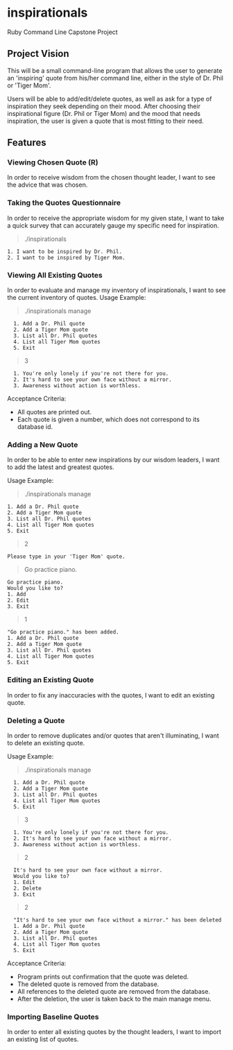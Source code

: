 # inspirationals
Ruby Command Line Capstone Project

## Project Vision
This will be a small command-line program that allows the user to generate an 'inspiring' quote from his/her command line, either in the style of Dr. Phil or 'Tiger Mom'.

Users will be able to add/edit/delete quotes, as well as ask for a type of inspiration they seek depending on their mood.  After choosing their inspirational figure (Dr. Phil or Tiger Mom) and the mood that needs inspiration, the user is given a quote that is most fitting to their need.

## Features

### Viewing Chosen Quote  (R)
In order to receive wisdom from the chosen thought leader, I want to see the advice that was chosen.

### Taking the Quotes Questionnaire  
In order to receive the appropriate wisdom for my given state, I want to take a quick survey that can accurately gauge my specific need for inspiration.
> ./inspirationals
```
1. I want to be inspired by Dr. Phil.
2. I want to be inspired by Tiger Mom.
```


### Viewing All Existing Quotes

In order to evaluate and manage my inventory of inspirationals, I want to see the current inventory of quotes.
Usage Example:
> ./inspirationals manage
```
  1. Add a Dr. Phil quote
  2. Add a Tiger Mom quote
  3. List all Dr. Phil quotes 
  4. List all Tiger Mom quotes
  5. Exit
```
> 3
```
  1. You're only lonely if you're not there for you.
  2. It's hard to see your own face without a mirror.
  3. Awareness without action is worthless.
```

Acceptance Criteria:
* All quotes are printed out.
* Each quote is given a number, which does not correspond to its database id.

### Adding a New Quote
In order to be able to enter new inspirations by our wisdom leaders, I want to add the latest and greatest quotes.

Usage Example:
> ./inspirationals manage
```
1. Add a Dr. Phil quote
2. Add a Tiger Mom quote
3. List all Dr. Phil quotes 
4. List all Tiger Mom quotes
5. Exit
```
> 2
```
Please type in your 'Tiger Mom' quote.
```
> Go practice piano.
```
Go practice piano.
Would you like to?
1. Add
2. Edit
3. Exit
```
> 1
```
"Go practice piano." has been added.
1. Add a Dr. Phil quote
2. Add a Tiger Mom quote
3. List all Dr. Phil quotes 
4. List all Tiger Mom quotes
5. Exit
```

### Editing an Existing Quote
In order to fix any inaccuracies with the quotes, I want to edit an existing quote.

### Deleting a Quote
In order to remove duplicates and/or quotes that aren't illuminating, I want to delete an existing quote.

Usage Example:
> ./inspirationals manage
```
  1. Add a Dr. Phil quote
  2. Add a Tiger Mom quote
  3. List all Dr. Phil quotes 
  4. List all Tiger Mom quotes
  5. Exit
```
  > 3
```
  1. You're only lonely if you're not there for you.
  2. It's hard to see your own face without a mirror.
  3. Awareness without action is worthless.
```
  > 2
```
  It's hard to see your own face without a mirror.
  Would you like to?
  1. Edit
  2. Delete
  3. Exit
```
  > 2
```
  "It's hard to see your own face without a mirror." has been deleted
  1. Add a Dr. Phil quote
  2. Add a Tiger Mom quote
  3. List all Dr. Phil quotes 
  4. List all Tiger Mom quotes
  5. Exit
```

Acceptance Criteria:
* Program prints out confirmation that the quote was deleted.
* The deleted quote is removed from the database.
* All references to the deleted quote are removed from the database.
* After the deletion, the user is taken back to the main manage menu.

### Importing Baseline Quotes
In order to enter all existing quotes by the thought leaders, I want to import an existing list of quotes.
